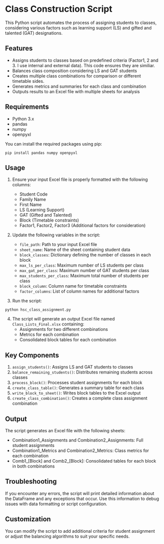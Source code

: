# Class Construction Script

This Python script automates the process of assigning students to classes, considering various factors such as learning support (LS) and gifted and talented (GAT) designations.

## Features

- Assigns students to classes based on predefined criteria (Factor1, 2 and 3. I use internal and external data). This code ensures they are similiar. 
- Balances class composition considering LS and GAT students
- Creates multiple class combinations for comparison or different timetable sides. 
- Generates metrics and summaries for each class and combination
- Outputs results to an Excel file with multiple sheets for analysis

## Requirements

- Python 3.x
- pandas
- numpy
- openpyxl

You can install the required packages using pip:

```
pip install pandas numpy openpyxl
```

## Usage

1. Ensure your input Excel file is properly formatted with the following columns:
   - Student Code
   - Family Name
   - First Name
   - LS (Learning Support)
   - GAT (Gifted and Talented)
   - Block (Timetable constraints)
   - Factor1, Factor2, Factor3 (Additional factors for consideration)

2. Update the following variables in the script:
   - `file_path`: Path to your input Excel file
   - `sheet_name`: Name of the sheet containing student data
   - `block_classes`: Dictionary defining the number of classes in each block
   - `max_ls_per_class`: Maximum number of LS students per class
   - `max_gat_per_class`: Maximum number of GAT students per class
   - `max_students_per_class`: Maximum total number of students per class
   - `block_column`: Column name for timetable constraints
   - `factor_columns`: List of column names for additional factors

3. Run the script:

```
python hsc_class_assignment.py
```

4. The script will generate an output Excel file named `Class_Lists_Final.xlsx` containing:
   - Assignments for two different combinations
   - Metrics for each combination
   - Consolidated block tables for each combination

## Key Components

1. `assign_students()`: Assigns LS and GAT students to classes
2. `balance_remaining_students()`: Distributes remaining students across classes
3. `process_block()`: Processes student assignments for each block
4. `create_class_table()`: Generates a summary table for each class
5. `write_block_to_sheet()`: Writes block tables to the Excel output
6. `create_class_combination()`: Creates a complete class assignment combination

## Output

The script generates an Excel file with the following sheets:
- Combination1_Assignments and Combination2_Assignments: Full student assignments
- Combination1_Metrics and Combination2_Metrics: Class metrics for each combination
- Comb1_[Block] and Comb2_[Block]: Consolidated tables for each block in both combinations

## Troubleshooting

If you encounter any errors, the script will print detailed information about the DataFrame and any exceptions that occur. Use this information to debug issues with data formatting or script configuration.

## Customization

You can modify the script to add additional criteria for student assignment or adjust the balancing algorithms to suit your specific needs.

